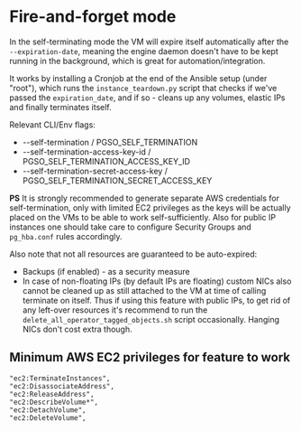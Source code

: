 # Fire-and-forget mode

In the self-terminating mode the VM will expire itself automatically after the `--expiration-date`, meaning the engine
daemon doesn't have to be kept running in the background, which is great for automation/integration. 

It works by installing a Cronjob at the end of the Ansible setup (under "root"), which runs the `instance_teardown.py`
script that checks if we've passed the `expiration_date`, and if so - cleans up any volumes, elastic IPs and finally
terminates itself.

Relevant CLI/Env flags:

  * --self-termination / PGSO_SELF_TERMINATION
  * --self-termination-access-key-id / PGSO_SELF_TERMINATION_ACCESS_KEY_ID
  * --self-termination-secret-access-key / PGSO_SELF_TERMINATION_SECRET_ACCESS_KEY

**PS** It is strongly recommended to generate separate AWS credentials for self-termination, only with limited EC2 privileges
as the keys will be actually placed on the VMs to be able to work self-sufficiently. Also for public IP instances one should
take care to configure Security Groups and `pg_hba.conf` rules accordingly.

Also note that not all resources are guaranteed to be auto-expired:
  * Backups (if enabled) - as a security measure
  * In case of non-floating IPs (by default IPs are floating) custom NICs also cannot be cleaned up as still attached to the VM
    at time of calling terminate on itself. Thus if using this feature with public IPs, to get rid of any left-over resources
    it's recommend to run the `delete_all_operator_tagged_objects.sh` script occasionally. Hanging NICs don't cost extra though.


## Minimum AWS EC2 privileges for feature to work

```
"ec2:TerminateInstances",
"ec2:DisassociateAddress",
"ec2:ReleaseAddress",
"ec2:DescribeVolume*",
"ec2:DetachVolume",
"ec2:DeleteVolume",
```
